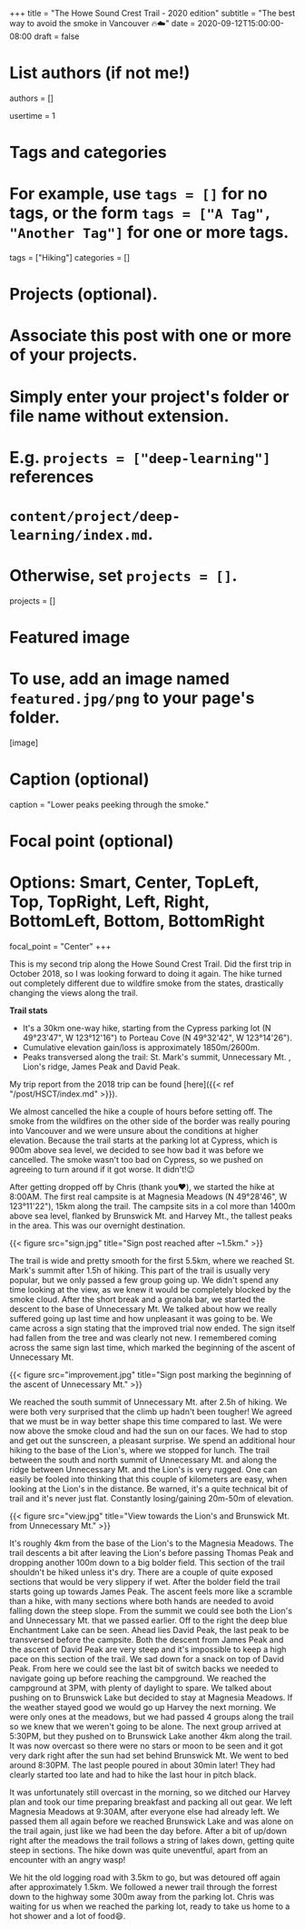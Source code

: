 +++
title = "The Howe Sound Crest Trail - 2020 edition"
subtitle = "The best way to avoid the smoke in Vancouver :fire::cloud:"
date = 2020-09-12T15:00:00-08:00
draft = false

# List authors (if not me!)
authors = []

usertime = 1

# Tags and categories
# For example, use `tags = []` for no tags, or the form `tags = ["A Tag", "Another Tag"]` for one or more tags.
tags = ["Hiking"]
categories = []

# Projects (optional).
#   Associate this post with one or more of your projects.
#   Simply enter your project's folder or file name without extension.
#   E.g. `projects = ["deep-learning"]` references
#   `content/project/deep-learning/index.md`.
#   Otherwise, set `projects = []`.
projects = []

# Featured image
# To use, add an image named `featured.jpg/png` to your page's folder.
[image]
  # Caption (optional)
  caption = "Lower peaks peeking through the smoke."

  # Focal point (optional)
  # Options: Smart, Center, TopLeft, Top, TopRight, Left, Right, BottomLeft, Bottom, BottomRight
  focal_point = "Center"
+++

This is my second trip along the Howe Sound Crest Trail. Did the first trip in October 2018, so I was looking forward to doing it again. The hike turned out completely different due to wildfire smoke from the states, drastically changing the views along the trail.

**Trail stats**

- It's a 30km one-way hike, starting from the Cypress parking lot (N 49°23'47", W 123°12'16") to Porteau Cove (N 49°32'42", W 123°14'26").
- Cumulative elevation gain/loss is approximately 1850m/2600m.
- Peaks transversed along the trail: St. Mark's summit, Unnecessary Mt. , Lion's ridge, James Peak and David Peak.

My trip report from the 2018 trip can be found [here]({{< ref "/post/HSCT/index.md" >}}).

We almost cancelled the hike a couple of hours before setting off. The smoke from the wildfires on the other side of the border was really pouring into Vancouver and we were unsure about the conditions at higher elevation. Because the trail starts at the parking lot at Cypress, which is 900m above sea level, we decided to see how bad it was before we cancelled. The smoke wasn't too bad on Cypress, so we pushed on agreeing to turn around if it got worse. It didn't!:wink:

After getting dropped off by Chris (thank you:heart:), we started the hike at 8:00AM. The first real campsite is at Magnesia Meadows (N 49°28'46", W 123°11'22"), 15km along the trail. The campsite sits in a col more than 1400m above sea level, flanked by Brunswick Mt. and Harvey Mt., the tallest peaks in the area. This was our overnight destination.

{{< figure src="sign.jpg" title="Sign post reached after ~1.5km." >}}

The trail is wide and pretty smooth for the first 5.5km, where we reached St. Mark's summit after 1.5h of hiking. This part of the trail is usually very popular, but we only passed a few group going up. We didn't spend any time looking at the view, as we knew it would be completely blocked by the smoke cloud. After the short break and a granola bar, we started the descent to the base of Unnecessary Mt. We talked about how we really suffered going up last time and how unpleasant it was going to be. We came across a sign stating that the improved trial now ended. The sign itself had fallen from the tree and was clearly not new. I remembered coming across the same sign last time, which marked the beginning of the ascent of Unnecessary Mt.

{{< figure src="improvement.jpg" title="Sign post marking the beginning of the ascent of Unnecessary Mt." >}}

We reached the south summit of Unnecessary Mt. after 2.5h of hiking. We were both very surprised that the climb up hadn't been tougher! We agreed that we must be in way better shape this time compared to last. We were now above the smoke cloud and had the sun on our faces. We had to stop and get out the sunscreen, a pleasant surprise. We spend an additional hour hiking to the base of the Lion's, where we stopped for lunch. The trail between the south and north summit of Unnecessary Mt. and along the ridge between Unnecessary Mt. and the Lion's is very rugged. One can easily be fooled into thinking that this couple of kilometers are easy, when looking at the Lion's in the distance. Be warned, it's a quite technical bit of trail and it's never just flat. Constantly losing/gaining 20m-50m of elevation.

{{< figure src="view.jpg" title="View towards the Lion's and Brunswick Mt. from Unnecessary Mt." >}}

It's roughly 4km from the base of the Lion's to the Magnesia Meadows. The trail descents a bit after leaving the Lion's before passing Thomas Peak and dropping another 100m down to a big bolder field. This section of the trail shouldn't be hiked unless it's dry. There are a couple of quite exposed sections that would be very slippery if wet. After the bolder field the trail starts going up towards James Peak. The ascent feels more like a scramble than a hike, with many sections where both hands are needed to avoid falling down the steep slope. From the summit we could see both the Lion's and Unnecessary Mt. that we passed earlier. Off to the right the deep blue Enchantment Lake can be seen. Ahead lies David Peak, the last peak to be transversed before the campsite. Both the descent from James Peak and the ascent of David Peak are very steep and it's impossible to keep a high pace on this section of the trail. We sad down for a snack on top of David Peak. From here we could see the last bit of switch backs we needed to navigate going up before reaching the campground. We reached the campground at 3PM, with plenty of daylight to spare. We talked about pushing on to Brunswick Lake but decided to stay at Magnesia Meadows. If the weather stayed good we would go up Harvey the next morning. We were only ones at the meadows, but we had passed 4 groups along the trail so we knew that we weren't going to be alone. The next group arrived at 5:30PM, but they pushed on to Brunswick Lake another 4km along the trail.
It was now overcast so there were no stars or moon to be seen and it got very dark right after the sun had set behind Brunswick Mt. We went to bed around 8:30PM. The last people poured in about 30min later! They had clearly started too late and had to hike the last hour in pitch black.

It was unfortunately still overcast in the morning, so we ditched our Harvey plan and took our time preparing breakfast and packing all out gear. We left Magnesia Meadows at 9:30AM, after everyone else had already left. We passed them all again before we reached Brunswick Lake and was alone on the trail again, just like we had been the day before. After a bit of up/down right after the meadows the trail follows a string of lakes down, getting quite steep in sections. The hike down was quite uneventful, apart from an encounter with an angry wasp!

We hit the old logging road with 3.5km to go, but was detoured off again after approximately 1.5km. We followed a newer trail through the forrest down to the highway some 300m away from the parking lot. Chris was waiting for us when we reached the parking lot, ready to take us home to a hot shower and a lot of food:smile:.
